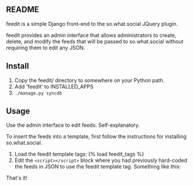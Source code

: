README
------

feedit is a simple Django front-end to the so.what.social JQuery plugin.

feedit provides an admin interface that allows administrators to create, delete, and modify the feeds that will be passed to so.what.social without requiring them to edit any JSON.

## Install

1.  Copy the feedit/ directory to somewhere on your Python path.
2.  Add 'feedit' to INSTALLED_APPS
3.  `./manage.py syncdb`

## Usage

Use the admin interface to edit feeds. Self-explanatory.

To insert the feeds into a template, first follow the instructions for installing so.what.social.

1.  Load the feedit template tags:
        {% load feedit_tags %}
2.  Edit the `<script></script>` block where you had previously hard-coded the feeds in JSON to use the 
    feedit template tag. Something like this:
        <script type="text/javascript">
            $(document).ready(function() {
                $("#activityFeed").soWhatSocial({
                    "feeds": {% get_feed_list %},
                    // any custom settings...
                });
            });
        </script>

That's it!

